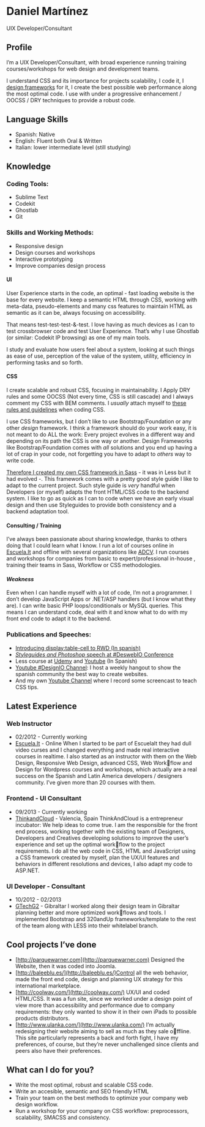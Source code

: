# Daniel Martínez
UIX Developer/Consultant

## Profile
 I’m a UIX Developer/Consultant, with broad experience running training courses/workshops for web design and development teams.

 I understand CSS and its importance for projects scalability, I code it, I [design frameworks](https://github.com/Wakkos/Wakkos-CSS-Framework) for it, I create the best possible web performance along the most optimal code. I use with under a progressive enhancement / OOCSS / DRY techniques to provide a robust code.

## Language Skills
- Spanish: Native
- English: Fluent both Oral & Written
- Italian: lower intermediate level (still studying)

## Knowledge

### Coding Tools:
- Sublime Text
- Codekit
- Ghostlab
- Git

###  Skills and Working Methods:
- Responsive design
- Design courses and workshops
- Interactive prototyping
- Improve companies design process

#### UI
User Experience starts in the code, an optimal - fast loading website is the base for every website. I keep a semantic HTML through CSS, working with meta-data, pseudo-elements and many css features to maintain HTML as semantic as it can be, always focusing on accessibility.

That means test-test-test-&-test. I love having as much devices as I can to test crossbrowser code and test User Experience. That’s why I use Ghostlab (or similar: Codekit IP browsing) as one of my main tools.

I study and evaluate how users feel about a system, looking at such things as ease of use, perception of the value of the system, utility, efficiency in performing tasks and so forth.

#### CSS
I create scalable and robust CSS, focusing in maintainability. I Apply DRY rules and some OOCSS (Not every time, CSS is still cascade) and I always comment my CSS with BEM comments. 
I _usually_ attach myself to [these rules and guidelines](https://github.com/Wakkos/CSS-Guidelines) when coding CSS.

I use CSS frameworks, but I don’t like to use Bootstrap/Foundation or any other _design_ framework. I think a framework should do your work easy, it is not meant to do ALL the work: Every project evolves in a different way and depending on its path the CSS is one way or another. Design Frameworks like Bootstrap/Foundation comes with *all* solutions and you end up having a lot of crap in your code, not forgetting you have to adapt to _others_ way to write code.

[Therefore I created my own CSS framework in Sass](https://github.com/Wakkos/Wakkos-CSS-Framework) - it was in Less but it had evolved -.
This framework comes with a pretty good style guide I like to adapt to the current project. Such style guide is _very_ handful when Developers (or myself) adapts the front HTML/CSS code to the backend system. I like to go as quick as I can to code when we have an early visual design and then use Styleguides to provide both consistency and a backend adaptation tool.

#### Consulting / Training
I’ve always been passionate about sharing knowledge, thanks to others doing that I could learn what I know. I run a lot of courses online in [Escuela.It](http://escuela.it) and offline with several organizations like [ADCV](http://adcv.com/). I run courses and workshops for companies from basic to expert/professional in-house , training their teams in Sass, Workflow or CSS methodologies. 

#### _Weakness_
Even when I can handle myself with a lot of code, I’m not a programmer. I don’t develop JavaScript Apps or .NET/ASP handlers (but I know what they are). I can write basic PHP loops/conditionals or MySQL queries.
This means I can understand code, deal with it and know what to do with my front end  code to adapt it to the backend.

### Publications and Speeches:
-  [Introducing display:table-cell to RWD (In spanish)](http://coolvillage.es/displaytable-cell-y-su-oportunidad-en-el-responsive-design/)
-  [_Styleguides and Photoshop_ speech at #DeswebIO Conference](https://www.youtube.com/watch?v=BFugny_mC4c&list=PLwzKFCxxOMjP_v6xa3KQMHY0RXsVNTQWK)
- Less course at [Udemy](https://www.udemy.com/less-de-cero-a-experto/#/) and [Youtube](https://www.youtube.com/playlist?list=PLwzKFCxxOMjPUOJitRL31rD1Zsd030sYX) (In Spanish)
-  [Youtube #DesignIO Channel](https://www.youtube.com/playlist?list=PLIcuwIrm4rKf_JLA0v2GlAeRL4q0QN2BJ): I host a weekly hangout to show the spanish community the best way to create websites.
- And my own [Youtube Channel](https://www.youtube.com/user/WakkosWebcasts/) where I record some screencast to teach CSS tips.

## Latest Experience

###  Web Instructor
- 02/2012 - Currently working
- [Escuela.It](http://escuela.it/) - Online
When I started to be part of EscuelaIt they had dull video curses and I changed everything and made real interactive courses in realtime. I also started as an instructor with them on the Web Design, Responsive Web Design, advanced CSS, Web Workflow and Design for Wordpress courses and workshops, which actually are a real success on the Spanish and Latin America developers / designers community. I’ve given more than 20 courses with them.

###   Frontend - UI Consultant
- 09/2013 - Currently working
- [ThinkandCloud](http://www.thinkandcloud.com/) - Valencia, Spain
 ThinkAndCloud is a entrepreneur incubator: We help ideas to come true. I am the responsible for the front end process, working together with the existing team of Designers, Developers and Creatives developing solutions to improve the user’s experience and set up the optimal workflow to the project requirements. 
I do all the web code in CSS, HTML and JavaScript using a CSS framework created by myself, plan the UX/UI features and behaviors in different resolutions and devices, I also adapt my code to ASP.NET.

###    UI Developer - Consultant
- 10/2012 - 02/2013
- [GTechG2](http://www.gtech-interactive.com/home.aspx) - Gibraltar
  I worked along their design team in Gibraltar planning better and more optimized workflows and tools. I implemented Bootstrap and 320andUp frameworks/template to the rest of the team along with LESS into their whitelabel branch.

## Cool projects I’ve done
- [http://parquewarner.com](http://parquewarner.com) Designed the Website, then it was coded into Joomla.
-  [http://baleeblu.es/](http://baleeblu.es/)Control all the web behavior, made the front end code, design and planning UX strategy for this international marketplace.
-  [http://coolway.com/](http://coolway.com/) UX/UI and coded HTML/CSS. It was a fun site, since we worked under a design point of view more than accessibility and performance due to company requirements: they only wanted to show it in their own iPads to possible products distributors. 
-  [http://www.ulanka.com/](http://www.ulanka.com/) I’m actually redesigning their website aiming to sell as much as they sale offline. This site particularly represents a back and forth fight, I have my preferences, of course, but they’re never unchallenged since clients and peers also have their preferences.

## What can I do for you?
- Write the most optimal, robust and scalable CSS code.
- Write an accesible, semantic and SEO friendly HTML
- Train your team on the best methods to optimize your company web design workflow.
- Run a workshop for your company on CSS workflow: preprocessors, scalability, SMACSS and consistency.
